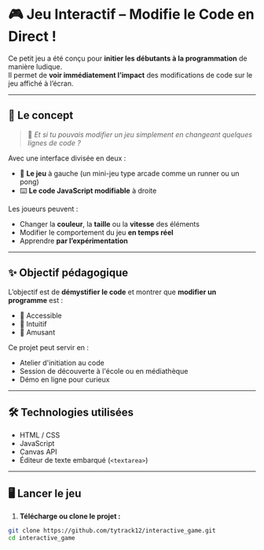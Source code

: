 # 🎮 Jeu Interactif – Modifie le Code en Direct !

Ce petit jeu a été conçu pour **initier les débutants à la programmation** de manière ludique.  
Il permet de **voir immédiatement l’impact** des modifications de code sur le jeu affiché à l’écran.

---

## 🚀 Le concept

> 🧠 *Et si tu pouvais modifier un jeu simplement en changeant quelques lignes de code ?*

Avec une interface divisée en deux :
- 🎲 **Le jeu** à gauche (un mini-jeu type arcade comme un runner ou un pong)
- ⌨️ **Le code JavaScript modifiable** à droite

Les joueurs peuvent :
- Changer la **couleur**, la **taille** ou la **vitesse** des éléments
- Modifier le comportement du jeu **en temps réel**
- Apprendre **par l’expérimentation**

---

## ✨ Objectif pédagogique

L’objectif est de **démystifier le code** et montrer que **modifier un programme** est :
- 👶 Accessible
- 🧩 Intuitif
- 🎨 Amusant

Ce projet peut servir en :
- Atelier d'initiation au code
- Session de découverte à l'école ou en médiathèque
- Démo en ligne pour curieux

---

## 🛠️ Technologies utilisées

- HTML / CSS
- JavaScript
- Canvas API
- Éditeur de texte embarqué (`<textarea>`)

---

## 🖥️ Lancer le jeu

1. **Télécharge ou clone le projet :**

```bash
git clone https://github.com/tytrack12/interactive_game.git
cd interactive_game
